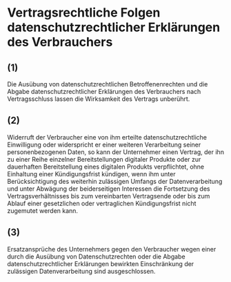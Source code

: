 # Vertragsrechtliche Folgen datenschutzrechtlicher Erklärungen des Verbrauchers



## (1)

 Die Ausübung von datenschutzrechtlichen Betroffenenrechten und die Abgabe datenschutzrechtlicher Erklärungen des Verbrauchers nach Vertragsschluss lassen die Wirksamkeit des Vertrags unberührt.

## (2)

 Widerruft der Verbraucher eine von ihm erteilte datenschutzrechtliche Einwilligung oder widerspricht er einer weiteren Verarbeitung seiner personenbezogenen Daten, so kann der Unternehmer einen Vertrag, der ihn zu einer Reihe einzelner Bereitstellungen digitaler Produkte oder zur dauerhaften Bereitstellung eines digitalen Produkts verpflichtet, ohne Einhaltung einer Kündigungsfrist kündigen, wenn ihm unter Berücksichtigung des weiterhin zulässigen Umfangs der Datenverarbeitung und unter Abwägung der beiderseitigen Interessen die Fortsetzung des Vertragsverhältnisses bis zum vereinbarten Vertragsende oder bis zum Ablauf einer gesetzlichen oder vertraglichen Kündigungsfrist nicht zugemutet werden kann.

## (3)

 Ersatzansprüche des Unternehmers gegen den Verbraucher wegen einer durch die Ausübung von Datenschutzrechten oder die Abgabe datenschutzrechtlicher Erklärungen bewirkten Einschränkung der zulässigen Datenverarbeitung sind ausgeschlossen. 

